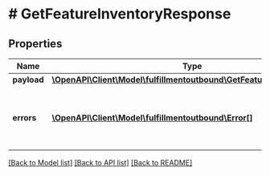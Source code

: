 # # GetFeatureInventoryResponse

## Properties

Name | Type | Description | Notes
------------ | ------------- | ------------- | -------------
**payload** | [**\OpenAPI\Client\Model\fulfillmentoutbound\GetFeatureInventoryResult**](GetFeatureInventoryResult.md) |  | [optional]
**errors** | [**\OpenAPI\Client\Model\fulfillmentoutbound\Error[]**](Error.md) | A list of error responses returned when a request is unsuccessful. | [optional]

[[Back to Model list]](../../README.md#models) [[Back to API list]](../../README.md#endpoints) [[Back to README]](../../README.md)
